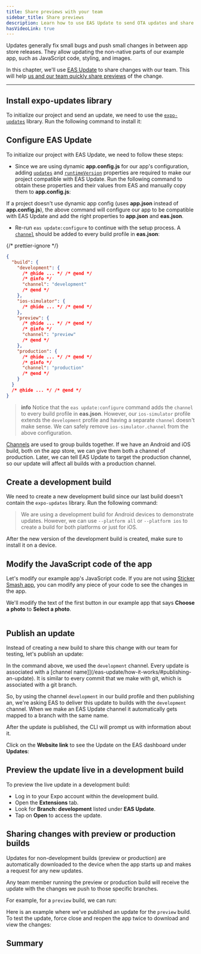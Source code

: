 ```yaml
---
title: Share previews with your team
sidebar_title: Share previews
description: Learn how to use EAS Update to send OTA updates and share previews with a team.
hasVideoLink: true
---
```


Updates generally fix small bugs and push small changes in between app store releases. They allow updating the non-native parts of our example app, such as JavaScript code, styling, and images.

In this chapter, we'll use [EAS Update](/eas-update/introduction/) to share changes with our team. This will help [us and our team quickly share previews](/review/overview/) of the change.

---

## Install expo-updates library

To initialize our project and send an update, we need to use the [`expo-updates`](/versions/latest/sdk/updates/) library. Run the following command to install it:

## Configure EAS Update

To initialize our project with EAS Update, we need to follow these steps:

- Since we are using dynamic **app.config.js** for our app's configuration, adding [`updates`](/versions/latest/config/app/#updates) and [`runtimeVersion`](/eas-update/runtime-versions/#setting-runtimeversion) properties are required to make our project compatible with EAS Update. Run the following command to obtain these properties and their values from EAS and manually copy them to **app.config.js**:

<Collapsible summary="What about non-dynamic (app.json) projects?">

If a project doesn't use dynamic app config (uses **app.json** instead of **app.config.js**), the above command will configure our app to be compatible with EAS Update and add the right properties to **app.json** and **eas.json**.

</Collapsible>

- Re-run `eas update:configure` to continue with the setup process. A [`channel`](/eas/json/#channel) should be added to every build profile in **eas.json**:

{/* prettier-ignore */}
```json eas.json
{
  "build": {
    "development": {
      /* @hide ... */ /* @end */
      /* @info */
      "channel": "development"
      /* @end */
    },
    "ios-simulator": {
      /* @hide ... */ /* @end */
    },
    "preview": {
      /* @hide ... */ /* @end */
      /* @info */
      "channel": "preview"
      /* @end */
    },
    "production": {
      /* @hide ... */ /* @end */
      /* @info */
      "channel": "production"
      /* @end */
    }
  }
  /* @hide ... */ /* @end */
}
```

> **info** Notice that the `eas update:configure` command adds the `channel` to every build profile in **eas.json**. However, our `ios-simulator` profile extends the `development` profile and having a separate `channel` doesn't make sense. We can safely remove `ios-simulator.channel` from the above configuration.

<Collapsible summary="What is a channel?">

[Channels](/eas-update/how-it-works/#conceptual-overview) are used to group builds together. If we have an Android and iOS build, both on the app store, we can give them both a channel of production. Later, we can tell EAS Update to target the production channel, so our update will affect all builds with a production channel.

</Collapsible>

## Create a development build

We need to create a new development build since our last build doesn't contain the `expo-updates` library. Run the following command:

> We are using a development build for Android devices to demonstrate updates. However, we can use `--platform all` or `--platform ios` to create a build for both platforms or just for iOS.

After the new version of the development build is created, make sure to install it on a device.

## Modify the JavaScript code of the app

Let's modify our example app's JavaScript code. If you are not using [Sticker Smash app](/tutorial/eas/introduction/#prerequisites), you can modify any piece of your code to see the changes in the app.

We'll modify the text of the first button in our example app that says **Choose a photo** to **Select a photo**.

```jsx App.js

```

## Publish an update

Instead of creating a new build to share this change with our team for testing, let's publish an update:

In the command above, we used the `development` channel. Every update is associated with a [channel name]](/eas-update/how-it-works/#publishing-an-update). It is similar to every commit that we make with git, which is associated with a git branch.

So, by using the channel `development` in our build profile and then publishing an, we're asking EAS to deliver this update to builds with the `development` channel. When we make an EAS Update channel it automatically gets mapped to a branch with the same name.

After the update is published, the CLI will prompt us with information about it.

Click on the **Website link** to see the Update on the EAS dashboard under **Updates**:

## Preview the update live in a development build

To preview the live update in a development build:

- Log in to your Expo account within the development build.
- Open the **Extensions** tab.
- Look for **Branch: development** listed under **EAS Update**.
- Tap on **Open** to access the update.

## Sharing changes with preview or production builds

Updates for non-development builds (preview or production) are automatically downloaded to the device when the app starts up and makes a request for any new updates.

Any team member running the preview or production build will receive the update with the changes we push to those specific branches.

For example, for a `preview` build, we can run:

Here is an example where we've published an update for the `preview` build. To test the update, force close and reopen the app twice to download and view the changes:

## Summary